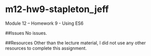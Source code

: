 # m12-hw9-stapleton_jeff
Module 12 – Homework 9 - Using ES6

##Issues
No issues.

##Resources
Other than the lecture material, I did not use any other resources to complete this assignment.